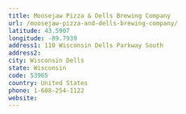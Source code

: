 ```yaml
---
title: Moosejaw Pizza & Dells Brewing Company
url: /moosejaw-pizza-and-dells-brewing-company/
latitude: 43.5907
longitude: -89.7939
address1: 110 Wisconsin Dells Parkway South
address2: 
city: Wisconsin Dells
state: Wisconsin
code: 53965
country: United States
phone: 1-608-254-1122
website: 
---
```


